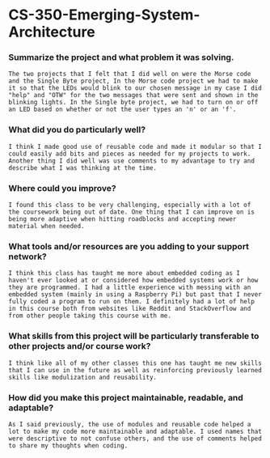 # CS-350-Emerging-System-Architecture

### Summarize the project and what problem it was solving.
    The two projects that I felt that I did well on were the Morse code and the Single Byte project, In the Morse code project we had to make it so that the LEDs would blink to our chosen message in my case I did "help" and "OTW" for the two messages that were sent and shown in the blinking lights. In the Single byte project, we had to turn on or off an LED based on whether or not the user types an 'n' or an 'f'.
    
### What did you do particularly well?
    I think I made good use of reusable code and made it modular so that I could easily add bits and pieces as needed for my projects to work. Another thing I did well was use comments to my advantage to try and describe what I was thinking at the time.
    
### Where could you improve?
    I found this class to be very challenging, especially with a lot of the coursework being out of date. One thing that I can improve on is being more adaptive when hitting roadblocks and accepting newer material when needed.
    
### What tools and/or resources are you adding to your support network?
    I think this class has taught me more about embedded coding as I haven't ever looked at or considered how embedded systems work or how they are programmed. I had a little experience with messing with an embedded system (mainly in using a Raspberry Pi) but past that I never fully coded a program to run on them. I definitely had a lot of help in this course both from websites like Reddit and StackOverflow and from other people taking this course with me.
    
### What skills from this project will be particularly transferable to other projects and/or course work?
    I think like all of my other classes this one has taught me new skills that I can use in the future as well as reinforcing previously learned skills like modulization and reusability.
    
### How did you make this project maintainable, readable, and adaptable?
    As I said previously, the use of modules and reusable code helped a lot to make my code more maintainable and adaptable. I used names that were descriptive to not confuse others, and the use of comments helped to share my thoughts when coding. 

